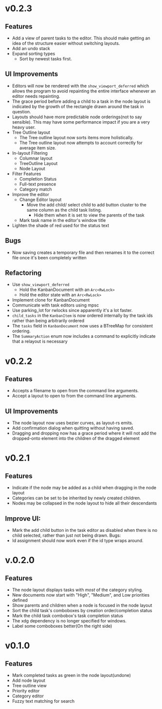 # v0.2.3

## Features
* Add a view of parent tasks to the editor. This should make getting an idea of the structure easier
  without switching layouts.
* Add an undo stack
* Expand sorting types
  * Sort by newest tasks first.

## UI Improvements
* Editors will now be rendered with the `show_viewport_deferred` which allows the program to avoid
  repainting the entire interface whenever an editor needs repainting.
* The grace period before adding a child to a task in the node layout is indicated by the growth
  of the rectangle drawn around the task in question.
* Layouts should have more predictable node orderings(not to say sensible). This may
  have some performance impact if you are a very heavy user.
* Tree Outline layout
  * The Tree outline layout now sorts items more holistically.
  * The Tree outline layout now attempts to account correctly for average item size.
* In-layout Filtering
  * Columnar layout
  * TreeOutline Layout
  * Node Layout
* Filter Features
  * Completion Status
  * Full-text presence
  * Category match
* Improve the editor
  * Change Editor layout
    * Move the add child/ select child to add button cluster to the same column as
      the child task listing.
      * Hide them when it is set to view the parents of the task
  * Mark task name in the editor's window title
* Lighten the shade of red used for the status text

## Bugs
* Now saving creates a temporary file and then renames it to the correct file once it's been completely
  written

## Refactoring
* Use `show_viewport_deferred`
  * Hold the KanbanDocument with an `Arc<RwLock>`
  * Hold the editor state with an `Arc<RwLock>`
* Implement clone for KanbanDocument
* Communicate with task editors using mpsc
* Use parking_lot for rwlocks since apparently it's a lot faster.
* `child_tasks` in the `KanbanItem` is now ordered internally by the task ids rather than
  being arbitrarily ordered
* The `tasks` field in `KanbanDocument` now uses a BTreeMap for consistent ordering.
* The `SummaryAction` enum now includes a command to explicitly indicate that a relayout
  is necessary

# v0.2.2

## Features
* Accepts a filename to open from the command line arguments.
* Accept a layout to open to from the command line arguments.

## UI Improvements
* The node layout now uses bezier curves, as layout-rs emits.
* Add confirmation dialog when quitting without having saved.
* Dragging and dropping now has a grace period where it will not add
  the dropped-onto element into the children of the dragged element

# v0.2.1

## Features

* Indicate if the node may be added as a child when dragging in the node layout
* Categories can be set to be inherited by newly created children.
* Nodes may be collapsed in the node layout to hide all their descendants

## Improve UI:
* Mark the add child button in the task editor as disabled when there is
  no child selected, rather than just not being drawn.
Bugs:
* Id assignment should now work even if the id type wraps around.

# v.0.2.0

## Features

* The node layout displays tasks with *most* of the category styling.
* New documents now start with "High", "Medium", and Low priorities defined
* Show parents and children when a node is focused in the node layout
* Sort the child task's comboboxes by creation order/completion status
* Mark the child task combobox's task completion status
* The xdg dependency is no longer specified for windows.
* Label some comboboxes better(On the right side)

# v0.1.0

## Features
* Mark completed tasks as green in the node layout(undone)
* Add node layout
* Tree outline view
* Priority editor
* Category editor
* Fuzzy text matching for search
